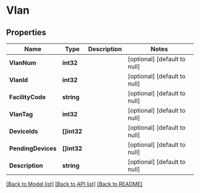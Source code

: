 # Vlan

## Properties
Name | Type | Description | Notes
------------ | ------------- | ------------- | -------------
**VlanNum** | **int32** |  | [optional] [default to null]
**VlanId** | **int32** |  | [optional] [default to null]
**FacilityCode** | **string** |  | [optional] [default to null]
**VlanTag** | **int32** |  | [optional] [default to null]
**DeviceIds** | **[]int32** |  | [optional] [default to null]
**PendingDevices** | **[]int32** |  | [optional] [default to null]
**Description** | **string** |  | [optional] [default to null]

[[Back to Model list]](../README.md#documentation-for-models) [[Back to API list]](../README.md#documentation-for-api-endpoints) [[Back to README]](../README.md)


